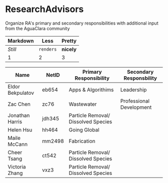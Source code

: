 # ResearchAdvisors
Organize RA's primary and secondary responsibilities with additional input from the AguaClara community

Markdown | Less | Pretty
--- | --- | ---
*Still* | `renders` | **nicely**
1 | 2 | 3

**Name** | **NetID**|**Primary Responsibility**|**Secondary Responsbility**
|---|---|---|---|
Eldor Bekpulatov|eb654|Apps & Algorithims|Leadership
Zac Chen|zc76|Wastewater|Professional Development
Jonathan Harris|jdh345|Particle Removal/ Dissolved Species
Helen Hsu|hh464|Going Global
Maile McCann|mm2498|Fabrication
Cheer Tsang|ct542|Particle Removal/ Dissolved Species
Victoria Zhang|vxz3|Particle Removal/ Dissolved Species
